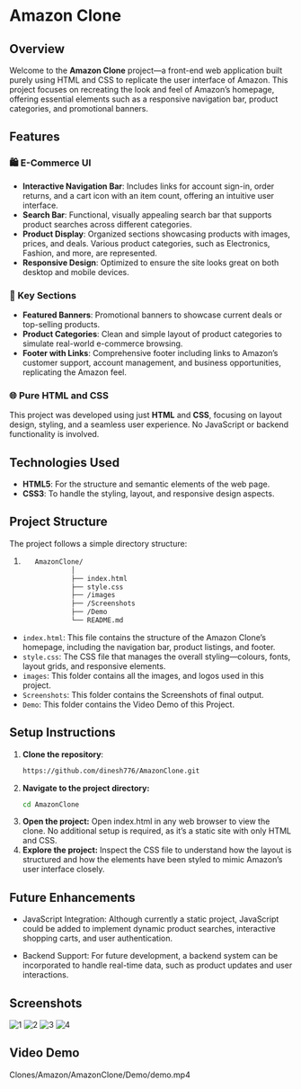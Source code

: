 # Amazon Clone

## Overview

Welcome to the **Amazon Clone** project—a front-end web application built purely using HTML and CSS to replicate the user interface of Amazon. This project focuses on recreating the look and feel of Amazon’s homepage, offering essential elements such as a responsive navigation bar, product categories, and promotional banners.

## Features

### 🛍️ E-Commerce UI
- **Interactive Navigation Bar**: Includes links for account sign-in, order returns, and a cart icon with an item count, offering an intuitive user interface.
- **Search Bar**: Functional, visually appealing search bar that supports product searches across different categories.
- **Product Display**: Organized sections showcasing products with images, prices, and deals. Various product categories, such as Electronics, Fashion, and more, are represented.
- **Responsive Design**: Optimized to ensure the site looks great on both desktop and mobile devices.

### 🎯 Key Sections
- **Featured Banners**: Promotional banners to showcase current deals or top-selling products.
- **Product Categories**: Clean and simple layout of product categories to simulate real-world e-commerce browsing.
- **Footer with Links**: Comprehensive footer including links to Amazon’s customer support, account management, and business opportunities, replicating the Amazon feel.

### 🌐 Pure HTML and CSS
This project was developed using just **HTML** and **CSS**, focusing on layout design, styling, and a seamless user experience. No JavaScript or backend functionality is involved.

## Technologies Used

- **HTML5**: For the structure and semantic elements of the web page.
- **CSS3**: To handle the styling, layout, and responsive design aspects.

## Project Structure

The project follows a simple directory structure:
1. ```bash
      AmazonClone/
               │
               ├── index.html         
               ├── style.css         
               ├── /images
               ├── /Screenshots
               ├── /Demo           
               └── README.md
   
- `index.html`: This file contains the structure of the Amazon Clone’s homepage, including the navigation bar, product listings, and footer.
- `style.css`: The CSS file that manages the overall styling—colours, fonts, layout grids, and responsive elements.
- `images`: This folder contains all the images, and logos used in this project.
- `Screenshots`: This folder contains the Screenshots of final output.
- `Demo`: This folder contains the Video Demo of this Project.

## Setup Instructions

1. **Clone the repository**:
   ```bash
   https://github.com/dinesh776/AmazonClone.git
2. **Navigate to the project directory:**
   ```bash
   cd AmazonClone
3. **Open the project:**
   Open index.html in any web browser to view the clone. No additional setup is required, as it’s a static site with only HTML and CSS.
4. **Explore the project:**
   Inspect the CSS file to understand how the layout is structured and how the elements have been styled to mimic Amazon’s user interface closely.

## Future Enhancements
- JavaScript Integration: Although currently a static project, JavaScript could be added to implement dynamic product searches, interactive shopping carts, and user authentication.
  
- Backend Support: For future development, a backend system can be incorporated to handle real-time data, such as product updates and user interactions.
   
   
## Screenshots
   ![1](Clones/Amazon/AmazonClone/Screenshots/1.png)
   ![2](Clones/Amazon/AmazonClone/Screenshots/2.png)
   ![3](Clones/Amazon/AmazonClone/Screenshots/3.png)
   ![4](Clones/Amazon/AmazonClone/Screenshots/4.png)



## Video Demo

Clones/Amazon/AmazonClone/Demo/demo.mp4


   


     
